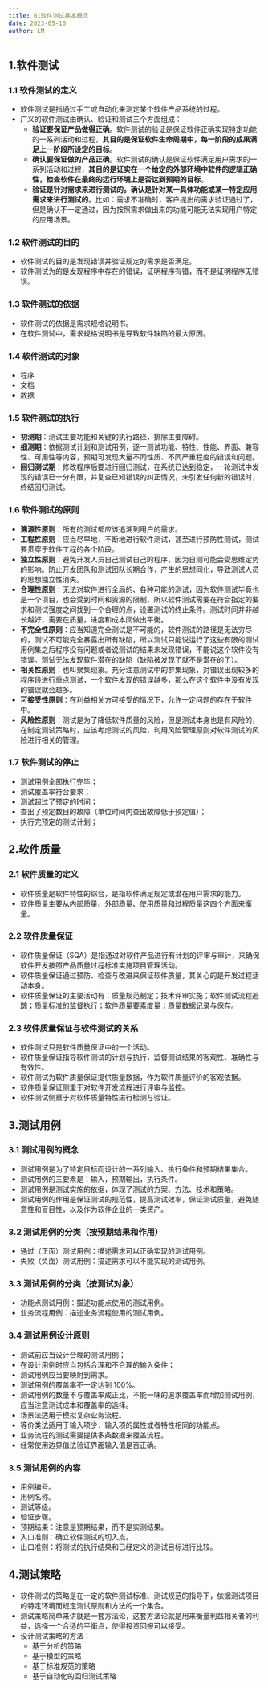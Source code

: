 ```yaml
---
title: 01软件测试基本概念
date: 2023-05-16
author: LM
---
```


## 1.软件测试

### 1.1 软件测试的定义

- 软件测试是指通过手工或自动化来测定某个软件产品系统的过程。
- 广义的软件测试由确认、验证和测试三个方面组成：
  - **验证要保证产品做得正确**。软件测试的验证是保证软件正确实现特定功能的一系列活动和过程，**其目的是保证软件生命周期中，每一阶段的成果满足上一阶段所设定的目标**。
  - **确认要保证做的产品正确**。软件测试的确认是保证软件满足用户需求的一系列活动和过程，**其目的是证实在一个给定的外部环境中软件的逻辑正确性，检查软件在最终的运行环境上是否达到预期的目标**。
  - **验证是针对需求来进行测试的。确认是针对某一具体功能或某一特定应用需求来进行测试的**。比如：需求不准确时，客户提出的需求验证通过了，但是确认不一定通过，因为按照需求做出来的功能可能无法实现用户特定的应用场景。

### 1.2 软件测试的目的

- 软件测试的目的是发现错误并验证规定的需求是否满足。
- 软件测试为的是发现程序中存在的错误，证明程序有错，而不是证明程序无错误。

### 1.3 软件测试的依据

- 软件测试的依据是需求规格说明书。
- 在软件测试中，需求规格说明书是导致软件缺陷的最大原因。

### 1.4 软件测试的对象

- 程序
- 文档
- 数据

### 1.5 软件测试的执行

- **初测期**：测试主要功能和关键的执行路径，排除主要障碍。
- **细测期**：依据测试计划和测试用例，逐一测试功能、特性、性能、界面、兼容性、可用性等内容，预期可发现大量不同性质、不同严重程度的错误和问题。
- **回归测试期**：修改程序后要进行回归测试，在系统已达到稳定，一轮测试中发现的错误已十分有限，并复查已知错误的纠正情况，未引发任何新的错误时，终结回归测试。

### 1.6 软件测试的原则

- **溯源性原则**：所有的测试都应该追溯到用户的需求。
- **工程性原则**：应当尽早地，不断地进行软件测试，甚至进行预防性测试，测试要贯穿于软件工程的各个阶段。
- **独立性原则**：避免开发人员自己测试自己的程序，因为自测可能会受思维定势的影响。防止开发团队和测试团队长期合作，产生的思想同化，导致测试人员的思想独立性消失。
- **合理性原则**：无法对软件进行全局的、各种可能的测试，因为软件测试毕竟也是一个项目，也会受到时间和资源的限制，所以软件测试需要在符合指定的要求和测试强度之间找到一个合理的点，设置测试的终止条件。测试时间并非越长越好，需要在质量，进度和成本间做出平衡。
- **不完全性原则**：应当知道完全测试是不可能的，软件测试的路径是无法穷尽的，测试不可能完全暴露出所有缺陷，所以测试只能说运行了这些有限的测试用例集之后程序没有问题或者说测试的结果未发现错误，不能说这个软件没有错误。测试无法发现软件潜在的缺陷（缺陷被发现了就不是潜在的了）。
- **相关性原则**：也叫聚集现象。充分注意测试中的群集现象，对错误出现较多的程序段进行重点测试，一个软件发现的错误越多，那么在这个软件中没有发现的错误就会越多。
- **可接受性原则**：在利益相关方可接受的情况下，允许一定问题的存在于软件中。
- **风险性原则**：测试是为了降低软件质量的风险，但是测试本身也是有风险的，在制定测试策略时，应该考虑测试的风险，利用风险管理原则对软件测试的风险进行相关的管理。

### 1.7 软件测试的停止

- 测试用例全部执行完毕；
- 测试覆盖率符合要求；
- 测试超过了预定的时间；
- 查出了预定数目的故障（单位时间内查出故障低于预定值）；
- 执行完预定的测试计划；

## 2.软件质量

### 2.1 软件质量的定义

- 软件质量是软件特性的综合，是指软件满足规定或潜在用户需求的能力。
- 软件质量主要从内部质量、外部质量、使用质量和过程质量这四个方面来衡量。

### 2.2 软件质量保证

- 软件质量保证（SQA）是指通过对软件产品进行有计划的评审与审计，来确保软件开发按照产品质量过程标准实施项目管理活动。
- 软件质量保证通过预防、检查与改进来保证软件质量，其关心的是开发过程活动本身。
- 软件质量保证的主要活动有：质量规范制定；技术评审实施；软件测试流程追踪；质量标准的监督执行；软件质量要素度量；质量数据记录与保存。                   

### 2.3 软件质量保证与软件测试的关系

- 软件测试只是软件质量保证中的一个活动。
- 软件质量保证指导软件测试的计划与执行，监督测试结果的客观性、准确性与有效性。
- 软件测试为软件质量保证提供质量数据，作为软件质量评价的客观依据。
- 软件质量保证侧重于对软件开发流程进行评审与监控。
- 软件测试侧重于对软件质量特性进行检测与验证。

## 3.测试用例

### 3.1 测试用例的概念

- 测试用例是为了特定目标而设计的一系列输入、执行条件和预期结果集合。
- 测试用例的三要素是：输入，预期输出，执行条件。
- 测试用例是测试实施的依据，体现了测试的方案、方法、技术和策略。
- 测试用例的作用是保证测试的规范性，提高测试效率，保证测试质量，避免随意性和盲目性，以及作为软件企业的一类资产。

### 3.2 测试用例的分类（按预期结果和作用）

- 通过（正面）测试用例：描述需求可以正确实现的测试用例。
- 失败（负面）测试用例：描述需求可以不能实现的测试用例。

### 3.3 测试用例的分类（按测试对象）

- 功能点测试用例：描述功能点使用的测试用例。
- 业务流程用例：描述业务流程使用的测试用例。

### 3.4 测试用例设计原则

- 测试前应当设计合理的测试用例；
- 在设计用例时应当包括合理和不合理的输入条件；
- 测试用例应当要映射到需求。
- 测试用例的覆盖率不一定达到 100%。
- 测试用例的数量不与覆盖率成正比，不能一味的追求覆盖率而增加测试用例，应当注意测试成本和覆盖率的选择。
- 场景法适用于模拟复杂业务流程。
- 等价类法适用于输入项少，输入项的属性或者特性相同的功能点。
- 业务流程的测试需要提供多条数据来覆盖流程。
- 经常使用边界值法验证界面输入值是否正确。

### 3.5 测试用例的内容

- 用例编号。
- 用例名称。
- 测试等级。
- 验证步骤。
- 预期结果：注意是预期结果，而不是实测结果。
- 入口准则：确立软件测试的切入点。
- 出口准则：将测试的执行结果和已经定义的测试目标进行比较。

## 4.测试策略

- 软件测试的策略是在一定的软件测试标准、测试规范的指导下，依据测试项目的特定环境而规定测试原则和方法的一个集合。
- 测试策略简单来讲就是一套方法论，这套方法论就是用来衡量利益相关者的利益，选择一个合适的平衡点，使得投资回报可以接受。
- 设计测试策略的方法：
  - 基于分析的策略
  - 基于模型的策略
  - 基于标准规范的策略
  - 基于自动化的回归测试策略

